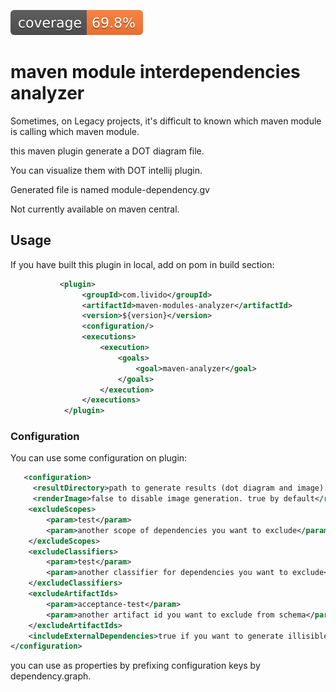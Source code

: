 [![Coverage](.github/badges/jacoco.svg)](https://github.com/cafetux/module-dependency-maven-plugin/actions/workflows/maven.yml)

# maven module interdependencies analyzer

Sometimes, on Legacy projects, it's difficult to known which maven module is calling which maven module.

this maven plugin generate a DOT diagram file.

You can visualize them with DOT intellij plugin.

Generated file is named module-dependency.gv

Not currently available on maven central.

## Usage

If you have built this plugin in local, add on pom in build section:

```xml
           <plugin>
                <groupId>com.livido</groupId>
                <artifactId>maven-modules-analyzer</artifactId>
                <version>${version}</version>
                <configuration/>
                <executions>
                    <execution>
                        <goals>
                            <goal>maven-analyzer</goal>
                        </goals>
                    </execution>
                </executions>
            </plugin>
```

### Configuration
You can use some configuration on plugin:

```xml
   <configuration>
     <resultDirectory>path to generate results (dot diagram and image). 'target' by default</resultDirectory>
     <renderImage>false to disable image generation. true by default</renderImage>
    <excludeScopes>
        <param>test</param>
        <param>another scope of dependencies you want to exclude</param>
    </excludeScopes>
    <excludeClassifiers>
        <param>test</param>
        <param>another classifier for dependencies you want to exclude</param>
    </excludeClassifiers>
    <excludeArtifactIds>
        <param>acceptance-test</param>
        <param>another artifact id you want to exclude from schema</param>
    </excludeArtifactIds>
    <includeExternalDependencies>true if you want to generate illisible diagram with external dependencies (like spring ect). false by default</includeExternalDependencies>
</configuration>
```

you can use as properties by prefixing configuration keys by dependency.graph.

